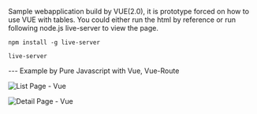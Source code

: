 Sample webapplication build by VUE(2.0), it is prototype forced on how to use VUE with tables.
You could either run the html by reference or run following node.js live-server to view the page.

```
npm install -g live-server
```

```
live-server
```

--- Example by Pure Javascript with Vue, Vue-Route

![List Page - Vue](https://github.com/keke78ui9/VUE_Table/blob/master/src/img/singlepage_list.png)

![Detail Page - Vue](https://github.com/keke78ui9/VUE_Table/blob/master/src/img/singlepage_detail.png)
